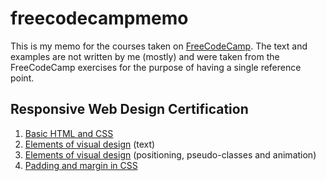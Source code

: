 # freecodecampmemo

This is my memo for the courses taken on [FreeCodeCamp](https://www.freecodecamp.org/learn/). 
The text and examples are not written by me (mostly) and were taken from the FreeCodeCamp exercises for the purpose of having a single reference point. 


## Responsive Web Design Certification 

1. [Basic HTML and CSS](files/basic_html_and_css.md)
2. [Elements of visual design](files/visual_design.md) (text)
3. [Elements of visual design](files/visual_design_2.md) (positioning, pseudo-classes and animation)
4. [Padding and margin in CSS](files/padding_margin.md)
